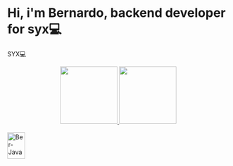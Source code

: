 # Hi, i'm Bernardo, backend developer for syx💻

SYX💻

<div align="center">
  <a href="https://github.com/BerDruziki">
  <img height="130em" src="https://github-readme-stats.vercel.app/api?username=BernardoDruziki&show_icons=true&theme=dark&include_all_commits=true&count_private=true"/>
  <img height="130em" src="https://github-readme-stats.vercel.app/api/top-langs/?username=BernardoDruziki&layout=compact&langs_count=7&theme=dark"/>
</div>
  
  <div style="display: inline_block"><br>
  <img align="center" alt="Ber-Java" height="60" width="40" src="https://cdn.jsdelivr.net/gh/devicons/devicon/icons/csharp/csharp-original.svg"/>

                                                                                                                                                                                                                                                                                                                                                                                                                                                                                                 
</div>
                                                                                                    
                                                                                                    
